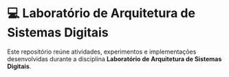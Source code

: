 # 💻 Laboratório de Arquitetura de Sistemas Digitais

Este repositório reúne atividades, experimentos e implementações desenvolvidas durante a disciplina **Laboratório de Arquitetura de Sistemas Digitais**.
